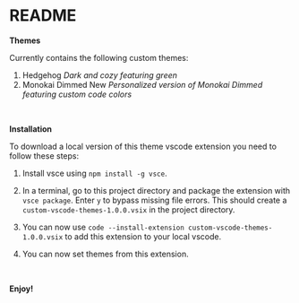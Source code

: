 # README

**Themes**

Currently contains the following custom themes:
  1. Hedgehog
     *Dark and cozy featuring green*
  3. Monokai Dimmed New
     *Personalized version of Monokai Dimmed featuring custom code colors*

&nbsp;

**Installation**

To download a local version of this theme vscode extension you need to follow these steps:

  1. Install vsce using `npm install -g vsce`.

  2. In a terminal, go to this project directory and package the extension with `vsce package`. Enter `y` to bypass missing file errors. This should create a `custom-vscode-themes-1.0.0.vsix` in the project directory.

  3. You can now use `code --install-extension custom-vscode-themes-1.0.0.vsix` to add this extension to your local vscode.

  4. You can now set themes from this extension.

&nbsp;

**Enjoy!**
